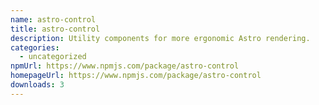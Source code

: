 ```yaml
---
name: astro-control
title: astro-control
description: Utility components for more ergonomic Astro rendering.
categories:
  - uncategorized
npmUrl: https://www.npmjs.com/package/astro-control
homepageUrl: https://www.npmjs.com/package/astro-control
downloads: 3
---
```


